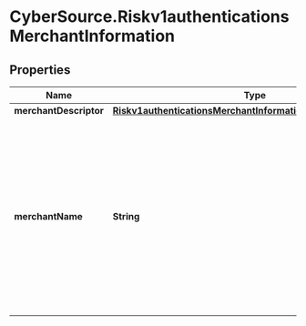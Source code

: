 # CyberSource.Riskv1authenticationsMerchantInformation

## Properties
Name | Type | Description | Notes
------------ | ------------- | ------------- | -------------
**merchantDescriptor** | [**Riskv1authenticationsMerchantInformationMerchantDescriptor**](Riskv1authenticationsMerchantInformationMerchantDescriptor.md) |  | [optional] 
**merchantName** | **String** | Your company’s name as you want it to appear to the customer in the issuing bank’s authentication form. This value overrides the value specified by your merchant bank.  | [optional] 


